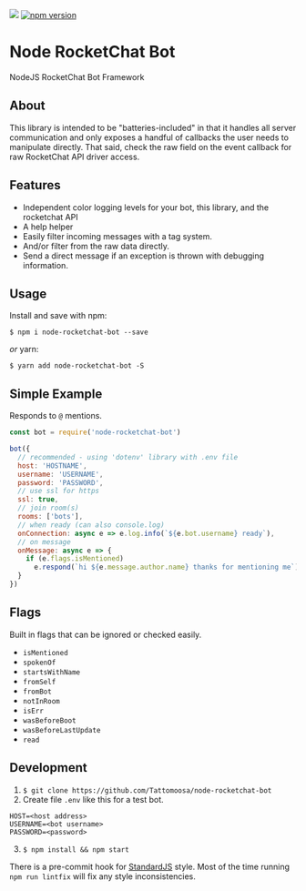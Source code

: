 ![](https://travis-ci.com/Tattomoosa/node-rocketchat-bot.svg?branch=master)
[![npm version](https://badge.fury.io/js/node-rocketchat-bot.svg)](https://badge.fury.io/js/node-rocketchat-bot)

# Node RocketChat Bot

NodeJS RocketChat Bot Framework

## About

This library is intended to be "batteries-included" in that it handles all
server communication and only exposes a handful of callbacks the user needs to
manipulate directly. That said, check the raw field on the event callback
for raw RocketChat API driver access.

## Features

* Independent color logging levels for your bot, this library, and the rocketchat API
* A help helper
* Easily filter incoming messages with a tag system.
* And/or filter from the raw data directly.
* Send a direct message if an exception is thrown with debugging information.

## Usage

Install and save with npm:

```
$ npm i node-rocketchat-bot --save
```

*or* yarn:

```
$ yarn add node-rocketchat-bot -S
```

## Simple Example

Responds to `@` mentions.

``` javascript
const bot = require('node-rocketchat-bot')

bot({
  // recommended - using 'dotenv' library with .env file
  host: 'HOSTNAME',
  username: 'USERNAME',
  password: 'PASSWORD',
  // use ssl for https
  ssl: true,
  // join room(s)
  rooms: ['bots'],
  // when ready (can also console.log)
  onConnection: async e => e.log.info(`${e.bot.username} ready`),
  // on message
  onMessage: async e => {
    if (e.flags.isMentioned)
      e.respond(`hi ${e.message.author.name} thanks for mentioning me`)
  }
})

```

## Flags

Built in flags that can be ignored or checked easily.

* `isMentioned`
* `spokenOf`
* `startsWithName`
* `fromSelf`
* `fromBot`
* `notInRoom`
* `isErr`
* `wasBeforeBoot`
* `wasBeforeLastUpdate`
* `read`

## Development

1. `$ git clone https://github.com/Tattomoosa/node-rocketchat-bot`
2. Create file `.env` like this for a test bot.
  ```
  HOST=<host address>
  USERNAME=<bot username>
  PASSWORD=<password>
  ```
3. `$ npm install && npm start`

There is a pre-commit hook for [StandardJS](https://standardjs.com/) style.
Most of the time running `npm run lintfix` will fix any style inconsistencies.
